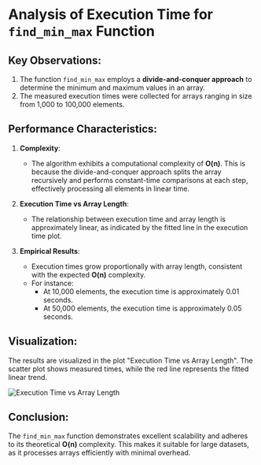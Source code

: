 # Analysis of Execution Time for `find_min_max` Function

## Key Observations:
1. The function `find_min_max` employs a **divide-and-conquer approach** to determine the minimum and maximum values in an array.
2. The measured execution times were collected for arrays ranging in size from 1,000 to 100,000 elements.

## Performance Characteristics:
1. **Complexity**:
   - The algorithm exhibits a computational complexity of **O(n)**. This is because the divide-and-conquer approach splits the array recursively and performs constant-time comparisons at each step, effectively processing all elements in linear time.

2. **Execution Time vs Array Length**:
   - The relationship between execution time and array length is approximately linear, as indicated by the fitted line in the execution time plot.

3. **Empirical Results**:
   - Execution times grow proportionally with array length, consistent with the expected **O(n)** complexity.
   - For instance:
     - At 10,000 elements, the execution time is approximately 0.01 seconds.
     - At 50,000 elements, the execution time is approximately 0.05 seconds.
## Visualization:
The results are visualized in the plot "Execution Time vs Array Length". The scatter plot shows measured times, while the red line represents the fitted linear trend.

![Execution Time vs Array Length]([.execution_time_vs_array_length.png])

## Conclusion:
The `find_min_max` function demonstrates excellent scalability and adheres to its theoretical **O(n)** complexity. This makes it suitable for large datasets, as it processes arrays efficiently with minimal overhead.
